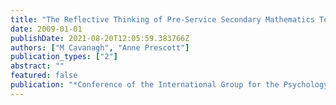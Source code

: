 ```yaml
---
title: "The Reflective Thinking of Pre-Service Secondary Mathematics Teachers"
date: 2009-01-01
publishDate: 2021-08-20T12:05:59.383766Z
authors: ["M Cavanagh", "Anne Prescott"]
publication_types: ["2"]
abstract: ""
featured: false
publication: "*Conference of the International Group for the Psychology of Mathematics łdots*"
---
```


